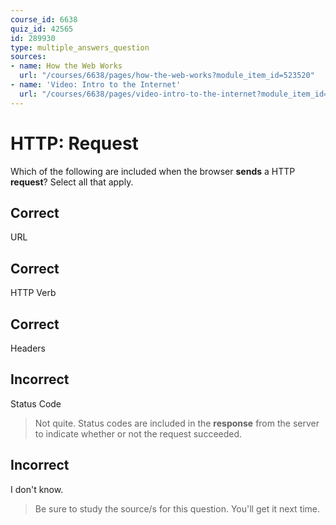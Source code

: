 ```yaml
---
course_id: 6638
quiz_id: 42565
id: 289930
type: multiple_answers_question
sources:
- name: How the Web Works
  url: "/courses/6638/pages/how-the-web-works?module_item_id=523520"
- name: 'Video: Intro to the Internet'
  url: "/courses/6638/pages/video-intro-to-the-internet?module_item_id=523519"
---
```


# HTTP: Request

Which of the following are included when the browser **sends** a
HTTP **request**? Select all that apply.

## Correct

URL

## Correct

HTTP Verb

## Correct

Headers

## Incorrect

Status Code

> Not quite. Status codes are included in the **response** from the server to
> indicate whether or not the request succeeded.

## Incorrect

I don't know.

> Be sure to study the source/s for this question. You'll get it next time.
